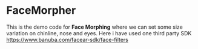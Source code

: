# FaceMorpher

This is the demo code for **Face Morphing** where we can set some size variation on chinline, nose and eyes. 
Here i have used one third party SDK https://www.banuba.com/facear-sdk/face-filters



